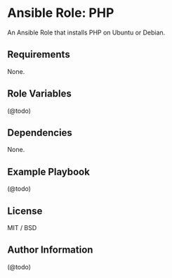 Ansible Role: PHP
=========

An Ansible Role that installs PHP on Ubuntu or Debian. 

Requirements
------------

None.

Role Variables
--------------

(@todo)

Dependencies
------------

None.

Example Playbook
----------------

(@todo)

License
-------

MIT / BSD

Author Information
------------------

(@todo)

